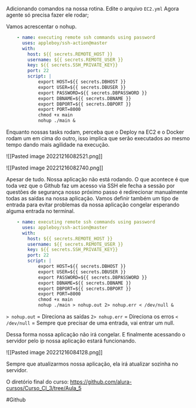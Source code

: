 Adicionando comandos na nossa rotina. Edite o arquivo `EC2.yml`
Agora agente só precisa fazer ele rodar;

Vamos acrescentar o nohup.

```yaml
    - name: executing remote ssh commands using password
      uses: appleboy/ssh-action@master
      with:
        host: ${{ secrets.REMOTE_HOST }}
        username: ${{ secrets.REMOTE_USER }}
        key: ${{ secrets.SSH_PRIVATE_KEY}}
        port: 22
        script: |
	        export HOST=${{ secrets.DBHOST }}
	        export USER=${{ secrets.DBUSER }}
	        export PASSWORD=${{ secrets.DBPASSWORD }}
	        export DBNAME=${{ secrets.DBNAME }}
	        export DBPORT=${{ secrets.DBPORT }}
	        export PORT=8000
	        chmod +x main
	        nohup ./main &
```

Enquanto nossas tasks rodam, perceba que o Deploy na EC2 e o Docker rodam um em cima do outro, isso implica que serão executados ao mesmo tempo dando mais agilidade na execução.

![[Pasted image 20221216082521.png]]

![[Pasted image 20221216082740.png]]

Apesar de tudo. Nossa aplicação não está rodando. O que acontece é que toda vez que o Github faz um acesso via SSH ele fecha a sessão por questões de segurança nosso próximo passo é redirecionar manualmente todas as saídas na nossa aplicação. Vamos definir também um tipo de entrada para evitar problemas da nossa aplicação congelar esperando alguma entrada no terminal.

```yaml
    - name: executing remote ssh commands using password
      uses: appleboy/ssh-action@master
      with:
        host: ${{ secrets.REMOTE_HOST }}
        username: ${{ secrets.REMOTE_USER }}
        key: ${{ secrets.SSH_PRIVATE_KEY}}
        port: 22
        script: |
	        export HOST=${{ secrets.DBHOST }}
	        export USER=${{ secrets.DBUSER }}
	        export PASSWORD=${{ secrets.DBPASSWORD }}
	        export DBNAME=${{ secrets.DBNAME }}
	        export DBPORT=${{ secrets.DBPORT }}
	        export PORT=8000
	        chmod +x main
	        nohup ./main > nohup.out 2> nohup.err < /dev/null &
```

`> nohup.out` = Direciona as saídas
`2> nohup.err` = Direciona os erros
`< /dev/null` = Sempre que precisar de uma entrada, vai entrar um null.

Dessa forma nossa aplicação não irá congelar. E finalmente acessando o servidor pelo ip nossa aplicação estará funcionando. 

![[Pasted image 20221216084128.png]]

Sempre que atualizarmos nossa aplicação, ela irá atualizar sozinha no servidor. 

O diretório final do curso:
https://github.com/alura-cursos/Curso_CI_3/tree/Aula_5


#Github 